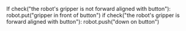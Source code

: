 

If check("the robot's gripper is not forward aligned with button"):
    robot.put("gripper in front of button")
if check("the robot's gripper is forward aligned with button"):
    robot.push("down on button")